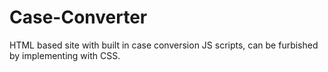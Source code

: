 # Case-Converter
HTML based site with built in case conversion JS scripts, can be furbished by implementing with CSS.
